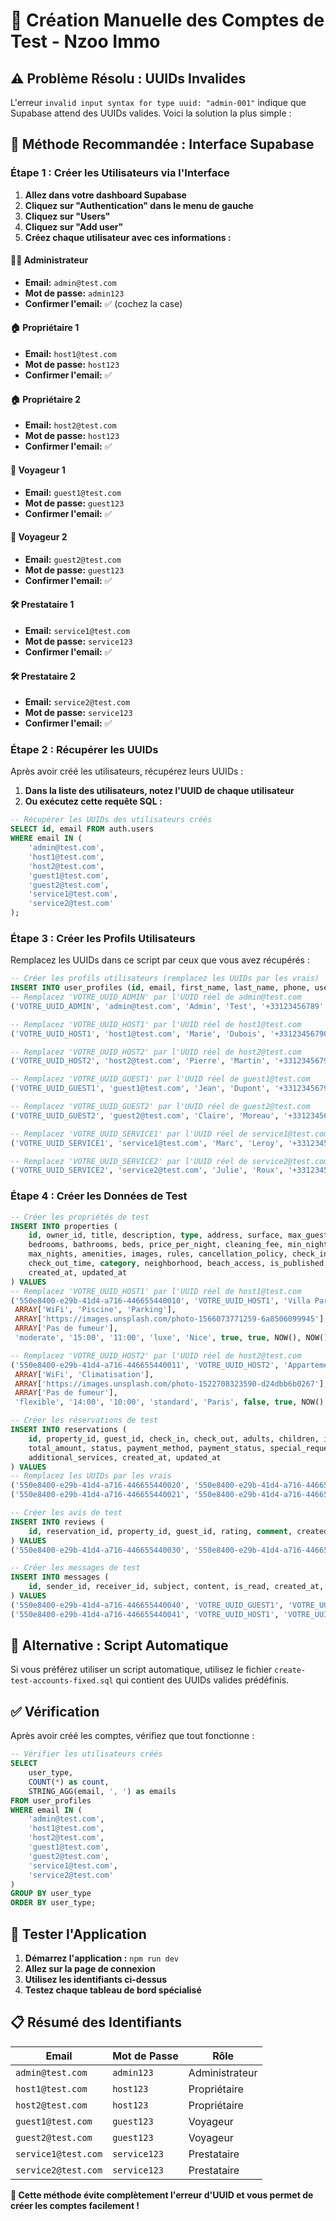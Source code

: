# 🔐 Création Manuelle des Comptes de Test - Nzoo Immo

## ⚠️ **Problème Résolu : UUIDs Invalides**

L'erreur `invalid input syntax for type uuid: "admin-001"` indique que Supabase attend des UUIDs valides. Voici la solution la plus simple :

## 🚀 **Méthode Recommandée : Interface Supabase**

### **Étape 1 : Créer les Utilisateurs via l'Interface**

1. **Allez dans votre dashboard Supabase**
2. **Cliquez sur "Authentication" dans le menu de gauche**
3. **Cliquez sur "Users"**
4. **Cliquez sur "Add user"**
5. **Créez chaque utilisateur avec ces informations :**

#### **👨‍💼 Administrateur**
- **Email:** `admin@test.com`
- **Mot de passe:** `admin123`
- **Confirmer l'email:** ✅ (cochez la case)

#### **🏠 Propriétaire 1**
- **Email:** `host1@test.com`
- **Mot de passe:** `host123`
- **Confirmer l'email:** ✅

#### **🏠 Propriétaire 2**
- **Email:** `host2@test.com`
- **Mot de passe:** `host123`
- **Confirmer l'email:** ✅

#### **🧳 Voyageur 1**
- **Email:** `guest1@test.com`
- **Mot de passe:** `guest123`
- **Confirmer l'email:** ✅

#### **🧳 Voyageur 2**
- **Email:** `guest2@test.com`
- **Mot de passe:** `guest123`
- **Confirmer l'email:** ✅

#### **🛠️ Prestataire 1**
- **Email:** `service1@test.com`
- **Mot de passe:** `service123`
- **Confirmer l'email:** ✅

#### **🛠️ Prestataire 2**
- **Email:** `service2@test.com`
- **Mot de passe:** `service123`
- **Confirmer l'email:** ✅

### **Étape 2 : Récupérer les UUIDs**

Après avoir créé les utilisateurs, récupérez leurs UUIDs :

1. **Dans la liste des utilisateurs, notez l'UUID de chaque utilisateur**
2. **Ou exécutez cette requête SQL :**

```sql
-- Récupérer les UUIDs des utilisateurs créés
SELECT id, email FROM auth.users 
WHERE email IN (
    'admin@test.com',
    'host1@test.com', 
    'host2@test.com',
    'guest1@test.com',
    'guest2@test.com',
    'service1@test.com',
    'service2@test.com'
);
```

### **Étape 3 : Créer les Profils Utilisateurs**

Remplacez les UUIDs dans ce script par ceux que vous avez récupérés :

```sql
-- Créer les profils utilisateurs (remplacez les UUIDs par les vrais)
INSERT INTO user_profiles (id, email, first_name, last_name, phone, user_type, created_at, updated_at) VALUES
-- Remplacez 'VOTRE_UUID_ADMIN' par l'UUID réel de admin@test.com
('VOTRE_UUID_ADMIN', 'admin@test.com', 'Admin', 'Test', '+33123456789', 'admin', NOW(), NOW()),

-- Remplacez 'VOTRE_UUID_HOST1' par l'UUID réel de host1@test.com
('VOTRE_UUID_HOST1', 'host1@test.com', 'Marie', 'Dubois', '+33123456790', 'owner', NOW(), NOW()),

-- Remplacez 'VOTRE_UUID_HOST2' par l'UUID réel de host2@test.com
('VOTRE_UUID_HOST2', 'host2@test.com', 'Pierre', 'Martin', '+33123456791', 'owner', NOW(), NOW()),

-- Remplacez 'VOTRE_UUID_GUEST1' par l'UUID réel de guest1@test.com
('VOTRE_UUID_GUEST1', 'guest1@test.com', 'Jean', 'Dupont', '+33123456792', 'traveler', NOW(), NOW()),

-- Remplacez 'VOTRE_UUID_GUEST2' par l'UUID réel de guest2@test.com
('VOTRE_UUID_GUEST2', 'guest2@test.com', 'Claire', 'Moreau', '+33123456793', 'traveler', NOW(), NOW()),

-- Remplacez 'VOTRE_UUID_SERVICE1' par l'UUID réel de service1@test.com
('VOTRE_UUID_SERVICE1', 'service1@test.com', 'Marc', 'Leroy', '+33123456794', 'provider', NOW(), NOW()),

-- Remplacez 'VOTRE_UUID_SERVICE2' par l'UUID réel de service2@test.com
('VOTRE_UUID_SERVICE2', 'service2@test.com', 'Julie', 'Roux', '+33123456795', 'provider', NOW(), NOW());
```

### **Étape 4 : Créer les Données de Test**

```sql
-- Créer les propriétés de test
INSERT INTO properties (
    id, owner_id, title, description, type, address, surface, max_guests, 
    bedrooms, bathrooms, beds, price_per_night, cleaning_fee, min_nights, 
    max_nights, amenities, images, rules, cancellation_policy, check_in_time, 
    check_out_time, category, neighborhood, beach_access, is_published, 
    created_at, updated_at
) VALUES
-- Remplacez 'VOTRE_UUID_HOST1' par l'UUID réel de host1@test.com
('550e8400-e29b-41d4-a716-446655440010', 'VOTRE_UUID_HOST1', 'Villa Paradis', 'Magnifique villa avec piscine', 'villa', 'Nice, France', 120, 8, 4, 3, 4, 250, 50, 2, 14, 
 ARRAY['WiFi', 'Piscine', 'Parking'], 
 ARRAY['https://images.unsplash.com/photo-1566073771259-6a8506099945'], 
 ARRAY['Pas de fumeur'], 
 'moderate', '15:00', '11:00', 'luxe', 'Nice', true, true, NOW(), NOW()),

-- Remplacez 'VOTRE_UUID_HOST2' par l'UUID réel de host2@test.com
('550e8400-e29b-41d4-a716-446655440011', 'VOTRE_UUID_HOST2', 'Appartement Moderne', 'Appartement moderne en centre-ville', 'appartement', 'Paris, France', 65, 4, 2, 1, 2, 120, 30, 1, 30, 
 ARRAY['WiFi', 'Climatisation'], 
 ARRAY['https://images.unsplash.com/photo-1522708323590-d24dbb6b0267'], 
 ARRAY['Pas de fumeur'], 
 'flexible', '14:00', '10:00', 'standard', 'Paris', false, true, NOW(), NOW());

-- Créer les réservations de test
INSERT INTO reservations (
    id, property_id, guest_id, check_in, check_out, adults, children, infants, pets, 
    total_amount, status, payment_method, payment_status, special_requests, 
    additional_services, created_at, updated_at
) VALUES
-- Remplacez les UUIDs par les vrais
('550e8400-e29b-41d4-a716-446655440020', '550e8400-e29b-41d4-a716-446655440010', 'VOTRE_UUID_GUEST1', '2024-02-15', '2024-02-20', 2, 1, 0, 0, 1250, 'confirmed', 'card', 'paid', 'Anniversaire', ARRAY['petit-déjeuner'], NOW(), NOW()),
('550e8400-e29b-41d4-a716-446655440021', '550e8400-e29b-41d4-a716-446655440011', 'VOTRE_UUID_GUEST2', '2024-02-10', '2024-02-12', 2, 0, 0, 0, 240, 'pending', 'card', 'pending', 'Voyage d''affaires', ARRAY[], NOW(), NOW());

-- Créer les avis de test
INSERT INTO reviews (
    id, reservation_id, property_id, guest_id, rating, comment, created_at
) VALUES
('550e8400-e29b-41d4-a716-446655440030', '550e8400-e29b-41d4-a716-446655440020', '550e8400-e29b-41d4-a716-446655440010', 'VOTRE_UUID_GUEST1', 5, 'Villa exceptionnelle ! Je recommande vivement.', NOW());

-- Créer les messages de test
INSERT INTO messages (
    id, sender_id, receiver_id, subject, content, is_read, created_at, updated_at
) VALUES
('550e8400-e29b-41d4-a716-446655440040', 'VOTRE_UUID_GUEST1', 'VOTRE_UUID_ADMIN', 'Question', 'Bonjour, j''ai une question sur ma réservation.', false, NOW(), NOW()),
('550e8400-e29b-41d4-a716-446655440041', 'VOTRE_UUID_HOST1', 'VOTRE_UUID_ADMIN', 'Support', 'Bonjour, j''ai besoin d''aide avec ma propriété.', false, NOW(), NOW());
```

## 🎯 **Alternative : Script Automatique**

Si vous préférez utiliser un script automatique, utilisez le fichier `create-test-accounts-fixed.sql` qui contient des UUIDs valides prédéfinis.

## ✅ **Vérification**

Après avoir créé les comptes, vérifiez que tout fonctionne :

```sql
-- Vérifier les utilisateurs créés
SELECT 
    user_type,
    COUNT(*) as count,
    STRING_AGG(email, ', ') as emails
FROM user_profiles 
WHERE email IN (
    'admin@test.com',
    'host1@test.com', 
    'host2@test.com',
    'guest1@test.com',
    'guest2@test.com',
    'service1@test.com',
    'service2@test.com'
)
GROUP BY user_type
ORDER BY user_type;
```

## 🚀 **Tester l'Application**

1. **Démarrez l'application :** `npm run dev`
2. **Allez sur la page de connexion**
3. **Utilisez les identifiants ci-dessus**
4. **Testez chaque tableau de bord spécialisé**

## 📋 **Résumé des Identifiants**

| **Email** | **Mot de Passe** | **Rôle** |
|-----------|------------------|----------|
| `admin@test.com` | `admin123` | Administrateur |
| `host1@test.com` | `host123` | Propriétaire |
| `host2@test.com` | `host123` | Propriétaire |
| `guest1@test.com` | `guest123` | Voyageur |
| `guest2@test.com` | `guest123` | Voyageur |
| `service1@test.com` | `service123` | Prestataire |
| `service2@test.com` | `service123` | Prestataire |

**🎉 Cette méthode évite complètement l'erreur d'UUID et vous permet de créer les comptes facilement !**



